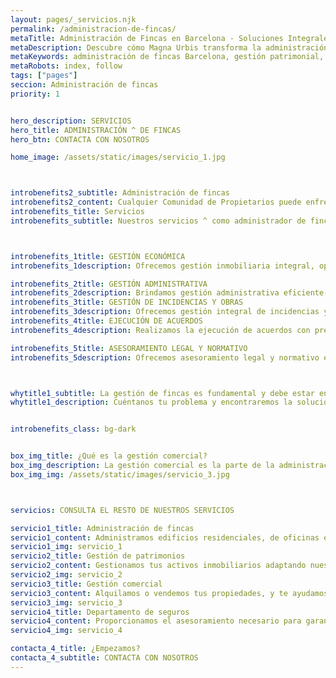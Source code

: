 ```yaml
---
layout: pages/_servicios.njk
permalink: /administracion-de-fincas/
metaTitle: Administración de Fincas en Barcelona - Soluciones Integrales y Personalizadas | Magna Urbis
metaDescription: Descubre cómo Magna Urbis transforma la administración de fincas en Barcelona con soluciones personalizadas, optimizando la gestión y rentabilidad de tus propiedades.
metaKeywords: administración de fincas Barcelona, gestión patrimonial, soluciones inmobiliarias, optimización de propiedades, Magna Urbis
metaRobots: index, follow
tags: ["pages"]
seccion: Administración de fincas
priority: 1


hero_description: SERVICIOS
hero_title: ADMINISTRACIÓN ^ DE FINCAS 
hero_btn: CONTACTA CON NOSOTROS

home_image: /assets/static/images/servicio_1.jpg



introbenefits2_subtitle: Administración de fincas
introbenefits2_content: Cualquier Comunidad de Propietarios puede enfrentar distintos tipos de conflictos, que abarcan tanto aspectos objetivos, como la adaptación a nuevas normativas, la administración económica de la propiedad o la gestión de incidencias y obras, como aspectos subjetivos, tales como la morosidad o los problemas de convivencia.
introbenefits_title: Servicios
introbenefits_subtitle: Nuestros servicios ^ como administrador de fincas



introbenefits_1title: GESTIÓN ECONÓMICA
introbenefits_1description: Ofrecemos gestión inmobiliaria integral, optimizando alquileres, administración de fincas y patrimonio. Aumenta el valor y seguridad de tus propiedades con expertos.

introbenefits_2title: GESTIÓN ADMINISTRATIVA
introbenefits_2description: Brindamos gestión administrativa eficiente- manejo de trámites, organización documental y optimización de procesos para empresas. Mejora tu operatividad con nosotros.
introbenefits_3title: GESTIÓN DE INCIDENCIAS Y OBRAS
introbenefits_3description: Ofrecemos gestión integral de incidencias y obras- supervisión de reparaciones, control de calidad y coordinación de proyectos para asegurar resultados óptimos.
introbenefits_4title: EJECUCIÓN DE ACUERDOS
introbenefits_4description: Realizamos la ejecución de acuerdos con precisión y transparencia, gestionando plazos, recursos y cumplimiento de decisiones para asegurar resultados eficientes.

introbenefits_5title: ASESORAMIENTO LEGAL Y NORMATIVO
introbenefits_5description: Ofrecemos asesoramiento legal y normativo especializado- interpretación de leyes, gestión de permisos y cumplimiento normativo para proteger tus intereses.



whytitle1_subtitle: La gestión de fincas es fundamental y debe estar en manos de una empresa capacitada y confiable; por eso, ajustamos nuestros servicios a las necesidades específicas de tu Comunidad de Propietarios.
whytitle1_description: Cuéntanos tu problema y encontraremos la solución. 


introbenefits_class: bg-dark


box_img_title: ¿Qué es la gestión comercial?
box_img_description: La gestión comercial es la parte de la administración de fincas que se encarga de la venta y alquiler de las propiedades.
box_img_img: /assets/static/images/servicio_3.jpg



servicios: CONSULTA EL RESTO DE NUESTROS SERVICIOS

servicio1_title: Administración de fincas
servicio1_content: Administramos edificios residenciales, de oficinas e industriales en Barcelona.
servicio1_img: servicio_1
servicio2_title: Gestión de patrimonios
servicio2_content: Gestionamos tus activos inmobiliarios adaptando nuestros servicios a tus necesidades.
servicio2_img: servicio_2
servicio3_title: Gestión comercial
servicio3_content: Alquilamos o vendemos tus propiedades, y te ayudamos a encontrar las que mejor se ajusten a tu perfil patrimonial.
servicio3_img: servicio_3
servicio4_title: Departamento de seguros
servicio4_content: Proporcionamos el asesoramiento necesario para garantizar la excelencia en el servicio.
servicio4_img: servicio_4

contacta_4_title: ¿Empezamos?
contacta_4_subtitle: CONTACTA CON NOSOTROS
---
```


